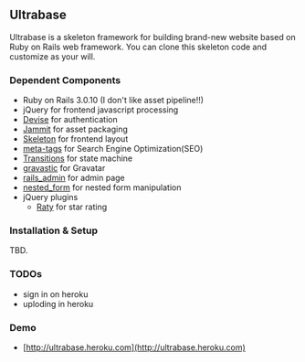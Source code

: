 ## Ultrabase

Ultrabase is a skeleton framework for building brand-new website based on Ruby on Rails web framework. You can clone this skeleton code and customize as your will.

### Dependent Components

- Ruby on Rails 3.0.10 (I don't like asset pipeline!!)
- jQuery for frontend javascript processing
- [Devise](https://github.com/plataformatec/devise) for authentication
- [Jammit](http://documentcloud.github.com/jammit/) for asset packaging
- [Skeleton](http://www.getskeleton.com/) for frontend layout
- [meta-tags](https://github.com/kpumuk/meta-tags) for Search Engine Optimization(SEO)
- [Transitions](https://github.com/qoobaa/transitions) for state machine
- [gravastic](https://github.com/chrislloyd/gravtastic) for Gravatar 
- [rails_admin](https://github.com/sferik/rails_admin/tree/rails-3.0) for admin page
- [nested_form](https://github.com/ryanb/nested_form) for nested form manipulation
- jQuery plugins
	- [Raty](http://www.wbotelhos.com/raty/) for star rating

### Installation & Setup

TBD.


### TODOs

- sign in on heroku
- uploding in heroku


### Demo

- [http://ultrabase.heroku.com](http://ultrabase.heroku.com)

